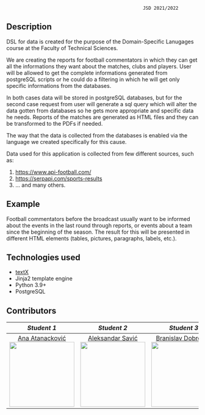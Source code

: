                                                       JSD 2021/2022
                                                      
## Description

DSL for data is created for the purpose of the Domain-Specific Lanugages course at the Faculty of Technical Sciences.

We are creating the reports for football commentators in which they can get all the informations they want about the matches, clubs and players.
User will be allowed to get the complete informations generated from postgreSQL scripts or he could do a filtering in which he will get only specific informations from the databases.

In both cases data will be stored in postgreSQL databases, but for the second case request from user will generate a sql query which will alter the data gotten from databases so he gets more appropriate and specific data he needs.
Reports of the matches are generated as HTML files and they can be transformed to the PDFs if needed.

The way that the data is collected from the databases is enabled via the language we created specifically for this cause.

Data used for this application is collected from few different sources, such as:
1. https://www.api-football.com/
2. https://serpapi.com/sports-results
3. ...
and many others.

## Example

Football commentators before the broadcast usually want to be informed about the events in the last round through reports, or events about a team since the beginning of the season.
The result for this will be presented in different HTML elements (tables, pictures, paragraphs, labels, etc.). 

## Technologies used
- [textX](https://github.com/textX/textX)
- Jinja2 template engine
- Python 3.9+
- PostgreSQL

## Contributors

|       *Student 1*       |       *Student 2*       |       *Student 3*       |       *Student 4*       |
|:----------------------:|:----------------------:|:----------------------:|:----------------------:|
| [Ana Atanacković](https://github.com/Ana00000/) <br> <img src="https://avatars.githubusercontent.com/u/57576323?s=400&u=1ef5aae0fac636355c779a07004eb66378464adc&v=4" width="170" height="170"> | [Aleksandar Savić](https://github.com/aca24) <br> <img src="https://avatars.githubusercontent.com/u/57627600?v=4" width="170" height="170"> | [Branislav Dobrokes](https://github.com/braned98) <br> <img src="https://avatars.githubusercontent.com/u/41323689?v=4" width="170" height="170"> | [David Ereš](https://github.com/erosdavid) <br> <img src="https://avatars.githubusercontent.com/u/30242404?v=4" width="170" height="170"> |


